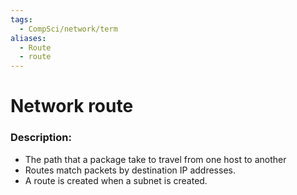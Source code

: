 ```yaml
---
tags:
  - CompSci/network/term
aliases:
  - Route
  - route
---
```

# Network route
### Description:
- The path that a package take to travel from one host to another
- Routes match packets by destination IP addresses.
- A route is created when a subnet is created.
